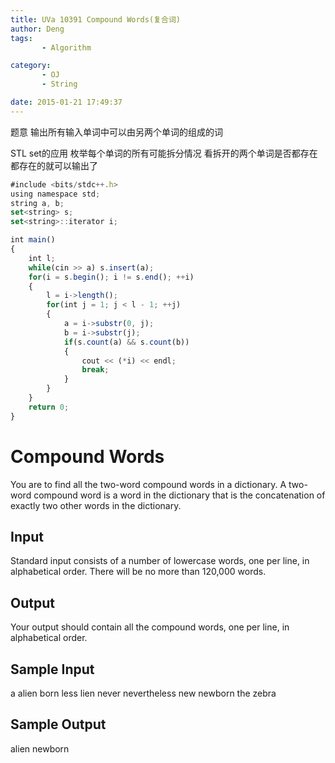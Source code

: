 ```yaml
---
title: UVa 10391 Compound Words(复合词)
author: Deng
tags: 
       - Algorithm

category: 
       - OJ
       - String

date: 2015-01-21 17:49:37
---
```

题意 输出所有输入单词中可以由另两个单词的组成的词

STL set的应用 枚举每个单词的所有可能拆分情况 看拆开的两个单词是否都存在 都存在的就可以输出了

```js 
#include <bits/stdc++.h>
using namespace std;
string a, b;
set<string> s;
set<string>::iterator i;

int main()
{
    int l;
    while(cin >> a) s.insert(a);
    for(i = s.begin(); i != s.end(); ++i)
    {
        l = i->length();
        for(int j = 1; j < l - 1; ++j)
        {
            a = i->substr(0, j);
            b = i->substr(j);
            if(s.count(a) && s.count(b))
            {
                cout << (*i) << endl;
                break;
            }
        }
    }
    return 0;
}
```

# Compound Words

You are to find all the two-word compound words in a dictionary. A two-word compound word is a word in the dictionary that is the concatenation of exactly two other words in the dictionary.

## Input

Standard input consists of a number of lowercase words, one per line, in alphabetical order. There will be no more than 120,000 words.

## Output

Your output should contain all the compound words, one per line, in alphabetical order.

## Sample Input

a alien born less lien never nevertheless new newborn the zebra

## Sample Output

alien newborn